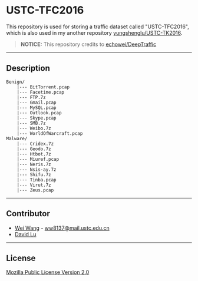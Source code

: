 # USTC-TFC2016

This repository is used for storing a traffic dataset called "USTC-TFC2016", which is also used in my another repository [yungshenglu/USTC-TK2016](https://github.com/yungshenglu/USTC-TK2016).

> **NOTICE:** This repository credits to [echowei/DeepTraffic](https://github.com/echowei/DeepTraffic)

---
## Description

```
Benign/
    |--- BitTorrent.pcap
    |--- Facetime.pcap
    |--- FTP.7z
    |--- Gmail.pcap
    |--- MySQL.pcap
    |--- Outlook.pcap
    |--- Skype.pcap
    |--- SMB.7z
    |--- Weibo.7z
    |--- WorldOfWarcraft.pcap
Malware/
    |--- Cridex.7z
    |--- Geodo.7z
    |--- Htbot.7z
    |--- Miuref.pcap
    |--- Neris.7z
    |--- Nsis-ay.7z
    |--- Shifu.7z
    |--- Tinba.pcap
    |--- Virut.7z
    |--- Zeus.pcap
```

---
## Contributor

* [Wei Wang](https://github.com/echowei) - ww8137@mail.ustc.edu.cn
* [David Lu](https://github.com/yungshenglu)

---
## License

[Mozilla Public License Version 2.0](LICENSE)